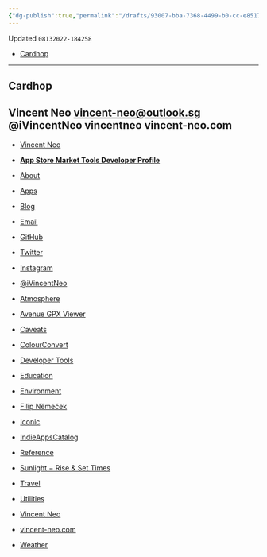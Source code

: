 ```yaml
---
{"dg-publish":true,"permalink":"/drafts/93007-bba-7368-4499-b0-cc-e85176-ab-7-ada/","dgHomeLink":true,"dgPassFrontmatter":false}
---
```


Updated `08132022-184258`

- [Cardhop](x-cardhop://show?id=contact:A8C3326D-0AAA-4356-BDC3-0B157A2B063D&contact=Vincent%20Neo)

---

## Cardhop

Vincent Neo
vincent-neo@outlook.sg
@iVincentNeo
vincentneo
vincent-neo.com
---

- [Vincent Neo](https://www.vincent-neo.com)
- [**App Store Market Tools Developer Profile**](https://apps.apple.com/us/developer/vincent-neo/id1523681069)


- [About](https://www.vincent-neo.com/about.html)
- [Apps](https://www.vincent-neo.com/apps.html)
- [Blog](https://www.vincent-neo.com/posts.html)
- [Email](mailto:vincent-neo@outlook.sg)
- [GitHub](https://github.com/vincentneo)
- [Twitter](https://twitter.com/iVincentNeo)
- [Instagram](https://www.instagram.com/neo.vincent/)
- [@iVincentNeo](https://twitter.com/iVincentNeo)
- [Atmosphere](https://indiecatalog.app/app/1553729600/atmosphere)
- [Avenue GPX Viewer](https://indiecatalog.app/app/1523681067/avenue-gpx-viewer)
- [Caveats](https://indiecatalog.app/caveats)
- [ColourConvert](https://indiecatalog.app/app/1621552385/colourconvert)
- [Developer Tools](https://indiecatalog.app/category/6026/developer-tools)
- [Education](https://indiecatalog.app/category/6017/education)
- [Environment](https://indiecatalog.app/app/1569224845/environment)
- [Filip Němeček](https://nemecek.be/)
- [Iconic](https://indiecatalog.app/app/1582751983/iconic)
- [IndieAppsCatalog](https://indiecatalog.app/)
- [Reference](https://indiecatalog.app/category/6006/reference)
- [Sunlight − Rise & Set Times](https://indiecatalog.app/app/1532005455/sunlight-rise-set-times)
- [Travel](https://indiecatalog.app/category/6003/travel)
- [Utilities](https://indiecatalog.app/category/6002/utilities)
- [Vincent Neo](https://indiecatalog.app/developer/1523681069)
- [vincent-neo.com](https://www.vincent-neo.com/)
- [Weather](https://indiecatalog.app/category/6001/weather)